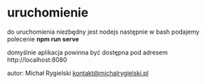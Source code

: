 # uruchomienie 
do uruchomienia niezbędny jest nodejs
następnie w bash podajemy polecenie **npm run serve**

domyślnie aplikacja powinna być dostępna pod adresem http://localhost:8080


autor:
Michał Rygielski
kontakt@michalrygielski.pl